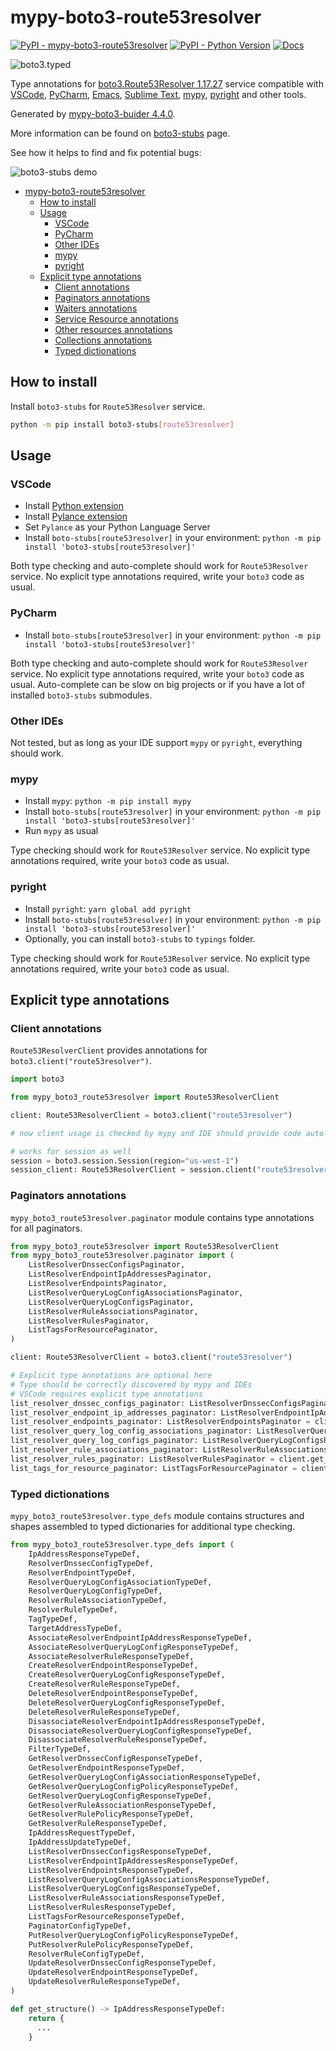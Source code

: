 # mypy-boto3-route53resolver

[![PyPI - mypy-boto3-route53resolver](https://img.shields.io/pypi/v/mypy-boto3-route53resolver.svg?color=blue)](https://pypi.org/project/mypy-boto3-route53resolver)
[![PyPI - Python Version](https://img.shields.io/pypi/pyversions/mypy-boto3-route53resolver.svg?color=blue)](https://pypi.org/project/mypy-boto3-route53resolver)
[![Docs](https://img.shields.io/readthedocs/mypy-boto3-builder.svg?color=blue)](https://mypy-boto3-builder.readthedocs.io/)

![boto3.typed](https://github.com/vemel/mypy_boto3_builder/raw/master/logo.png)

Type annotations for
[boto3.Route53Resolver 1.17.27](https://boto3.amazonaws.com/v1/documentation/api/1.17.27/reference/services/route53resolver.html#Route53Resolver) service
compatible with
[VSCode](https://code.visualstudio.com/),
[PyCharm](https://www.jetbrains.com/pycharm/),
[Emacs](https://www.gnu.org/software/emacs/),
[Sublime Text](https://www.sublimetext.com/),
[mypy](https://github.com/python/mypy),
[pyright](https://github.com/microsoft/pyright)
and other tools.

Generated by [mypy-boto3-buider 4.4.0](https://github.com/vemel/mypy_boto3_builder).

More information can be found on [boto3-stubs](https://pypi.org/project/boto3-stubs/) page.

See how it helps to find and fix potential bugs:

![boto3-stubs demo](https://github.com/vemel/mypy_boto3_builder/raw/master/demo.gif)

- [mypy-boto3-route53resolver](#mypy-boto3-route53resolver)
  - [How to install](#how-to-install)
  - [Usage](#usage)
    - [VSCode](#vscode)
    - [PyCharm](#pycharm)
    - [Other IDEs](#other-ides)
    - [mypy](#mypy)
    - [pyright](#pyright)
  - [Explicit type annotations](#explicit-type-annotations)
    - [Client annotations](#client-annotations)
    - [Paginators annotations](#paginators-annotations)
    - [Waiters annotations](#waiters-annotations)
    - [Service Resource annotations](#service-resource-annotations)
    - [Other resources annotations](#other-resources-annotations)
    - [Collections annotations](#collections-annotations)
    - [Typed dictionations](#typed-dictionations)

## How to install

Install `boto3-stubs` for `Route53Resolver` service.

```bash
python -m pip install boto3-stubs[route53resolver]
```

## Usage

### VSCode

- Install [Python extension](https://marketplace.visualstudio.com/items?itemName=ms-python.python)
- Install [Pylance extension](https://marketplace.visualstudio.com/items?itemName=ms-python.vscode-pylance)
- Set `Pylance` as your Python Language Server
- Install `boto-stubs[route53resolver]` in your environment: `python -m pip install 'boto3-stubs[route53resolver]'`

Both type checking and auto-complete should work for `Route53Resolver` service.
No explicit type annotations required, write your `boto3` code as usual.

### PyCharm

- Install `boto-stubs[route53resolver]` in your environment: `python -m pip install 'boto3-stubs[route53resolver]'`

Both type checking and auto-complete should work for `Route53Resolver` service.
No explicit type annotations required, write your `boto3` code as usual.
Auto-complete can be slow on big projects or if you have a lot of installed `boto3-stubs` submodules.

### Other IDEs

Not tested, but as long as your IDE support `mypy` or `pyright`, everything should work.

### mypy

- Install `mypy`: `python -m pip install mypy`
- Install `boto-stubs[route53resolver]` in your environment: `python -m pip install 'boto3-stubs[route53resolver]'`
- Run `mypy` as usual

Type checking should work for `Route53Resolver` service.
No explicit type annotations required, write your `boto3` code as usual.

### pyright

- Install `pyright`: `yarn global add pyright`
- Install `boto-stubs[route53resolver]` in your environment: `python -m pip install 'boto3-stubs[route53resolver]'`
- Optionally, you can install `boto3-stubs` to `typings` folder.

Type checking should work for `Route53Resolver` service.
No explicit type annotations required, write your `boto3` code as usual.

## Explicit type annotations

### Client annotations

`Route53ResolverClient` provides annotations for `boto3.client("route53resolver")`.

```python
import boto3

from mypy_boto3_route53resolver import Route53ResolverClient

client: Route53ResolverClient = boto3.client("route53resolver")

# now client usage is checked by mypy and IDE should provide code auto-complete

# works for session as well
session = boto3.session.Session(region="us-west-1")
session_client: Route53ResolverClient = session.client("route53resolver")
```

### Paginators annotations

`mypy_boto3_route53resolver.paginator` module contains type annotations for all paginators.

```python
from mypy_boto3_route53resolver import Route53ResolverClient
from mypy_boto3_route53resolver.paginator import (
    ListResolverDnssecConfigsPaginator,
    ListResolverEndpointIpAddressesPaginator,
    ListResolverEndpointsPaginator,
    ListResolverQueryLogConfigAssociationsPaginator,
    ListResolverQueryLogConfigsPaginator,
    ListResolverRuleAssociationsPaginator,
    ListResolverRulesPaginator,
    ListTagsForResourcePaginator,
)

client: Route53ResolverClient = boto3.client("route53resolver")

# Explicit type annotations are optional here
# Type should be correctly discovered by mypy and IDEs
# VSCode requires explicit type annotations
list_resolver_dnssec_configs_paginator: ListResolverDnssecConfigsPaginator = client.get_paginator("list_resolver_dnssec_configs")
list_resolver_endpoint_ip_addresses_paginator: ListResolverEndpointIpAddressesPaginator = client.get_paginator("list_resolver_endpoint_ip_addresses")
list_resolver_endpoints_paginator: ListResolverEndpointsPaginator = client.get_paginator("list_resolver_endpoints")
list_resolver_query_log_config_associations_paginator: ListResolverQueryLogConfigAssociationsPaginator = client.get_paginator("list_resolver_query_log_config_associations")
list_resolver_query_log_configs_paginator: ListResolverQueryLogConfigsPaginator = client.get_paginator("list_resolver_query_log_configs")
list_resolver_rule_associations_paginator: ListResolverRuleAssociationsPaginator = client.get_paginator("list_resolver_rule_associations")
list_resolver_rules_paginator: ListResolverRulesPaginator = client.get_paginator("list_resolver_rules")
list_tags_for_resource_paginator: ListTagsForResourcePaginator = client.get_paginator("list_tags_for_resource")
```







### Typed dictionations

`mypy_boto3_route53resolver.type_defs` module contains structures and shapes assembled
to typed dictionaries for additional type checking.

```python
from mypy_boto3_route53resolver.type_defs import (
    IpAddressResponseTypeDef,
    ResolverDnssecConfigTypeDef,
    ResolverEndpointTypeDef,
    ResolverQueryLogConfigAssociationTypeDef,
    ResolverQueryLogConfigTypeDef,
    ResolverRuleAssociationTypeDef,
    ResolverRuleTypeDef,
    TagTypeDef,
    TargetAddressTypeDef,
    AssociateResolverEndpointIpAddressResponseTypeDef,
    AssociateResolverQueryLogConfigResponseTypeDef,
    AssociateResolverRuleResponseTypeDef,
    CreateResolverEndpointResponseTypeDef,
    CreateResolverQueryLogConfigResponseTypeDef,
    CreateResolverRuleResponseTypeDef,
    DeleteResolverEndpointResponseTypeDef,
    DeleteResolverQueryLogConfigResponseTypeDef,
    DeleteResolverRuleResponseTypeDef,
    DisassociateResolverEndpointIpAddressResponseTypeDef,
    DisassociateResolverQueryLogConfigResponseTypeDef,
    DisassociateResolverRuleResponseTypeDef,
    FilterTypeDef,
    GetResolverDnssecConfigResponseTypeDef,
    GetResolverEndpointResponseTypeDef,
    GetResolverQueryLogConfigAssociationResponseTypeDef,
    GetResolverQueryLogConfigPolicyResponseTypeDef,
    GetResolverQueryLogConfigResponseTypeDef,
    GetResolverRuleAssociationResponseTypeDef,
    GetResolverRulePolicyResponseTypeDef,
    GetResolverRuleResponseTypeDef,
    IpAddressRequestTypeDef,
    IpAddressUpdateTypeDef,
    ListResolverDnssecConfigsResponseTypeDef,
    ListResolverEndpointIpAddressesResponseTypeDef,
    ListResolverEndpointsResponseTypeDef,
    ListResolverQueryLogConfigAssociationsResponseTypeDef,
    ListResolverQueryLogConfigsResponseTypeDef,
    ListResolverRuleAssociationsResponseTypeDef,
    ListResolverRulesResponseTypeDef,
    ListTagsForResourceResponseTypeDef,
    PaginatorConfigTypeDef,
    PutResolverQueryLogConfigPolicyResponseTypeDef,
    PutResolverRulePolicyResponseTypeDef,
    ResolverRuleConfigTypeDef,
    UpdateResolverDnssecConfigResponseTypeDef,
    UpdateResolverEndpointResponseTypeDef,
    UpdateResolverRuleResponseTypeDef,
)

def get_structure() -> IpAddressResponseTypeDef:
    return {
      ...
    }
```
